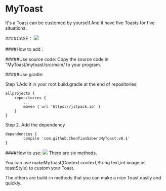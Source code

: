 # MyToast
It's a Toast can be customed by yourself.And it have five Toasts for five situations.

####CASE：
![](http://wx1.sinaimg.cn/mw690/e21cb47ely1fczc7qnt8xg20bm0ix796.gif)

####How to add：
  
#####Use source code:
Copy the source code in "MyToast/mytoast/src/main/ to your program.
  
  
#####Use gradle:  

Step 1.Add it in your root build.gradle at the end of repositories:

	allprojects {
		repositories {
			...
			maven { url 'https://jitpack.io' }
		}
	}
Step 2. Add the dependency

	dependencies {
	        compile 'com.github.ChenTianSaber:MyToast:v0.1'
	}
 
####How to use:
![](http://wx3.sinaimg.cn/mw690/e21cb47egy1fczfnttsxij20u40800uo.jpg)
There are six methods.  

You can use makeMyToast(Context context,String text,int image,int toastStyle) to custom your Toast.  

The others are build-in methods that you can make a nice Toast easily and quickly.